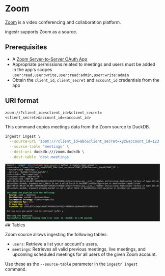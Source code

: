 # Zoom

[Zoom](https://www.zoom.com/) is a video conferencing and collaboration platform.

ingestr supports Zoom as a source.

## Prerequisites
- A [Zoom Server-to-Server OAuth App](https://developers.zoom.us/docs/internal-apps/s2s-oauth/)
- Appropriate permissions related to meetings and users must be added in the app's scopes
`user:read,user:write,user:read:admin,user:write:admin`
- Obtain the `client_id`, `client_secret` and `account_id`  credentials from the app

## URI format
```plaintext
zoom://?client_id=<client_id>&client_secret=<client_secret>&account_id=<account_id>
```

This command copies meetings data from the Zoom source to DuckDB.

```sh
ingestr ingest \
  --source-uri 'zoom://?client_id=abc&client_secret=xyz&account_id=123' \
  --source-table 'meetings' \
  --dest-uri duckdb:///zoom.duckdb \
  --dest-table 'dest.meetings'
```

<img alt="zoom" src="../media/zoom_ingestion.png"/>
## Tables

Zoom source allows ingesting the following tables:

- `users`: Retrieve a list your account's users.
- `meetings`: Retrieves all valid previous meetings, live meetings, and upcoming scheduled meetings for all users of the given Zoom account.


Use these as the `--source-table` parameter in the `ingestr ingest` command.
